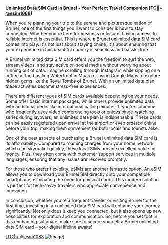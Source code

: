**Unlimited Data SIM Card in Brunei - Your Perfect Travel Companion [[TG💪+ @esim1088](https://t.me/s/esim1088)]**

When you're planning your trip to the serene and picturesque nation of Brunei, one of the first things you'll want to consider is how to stay connected. Whether you're here for business or leisure, having access to reliable internet is essential. This is where a Brunei unlimited data SIM card comes into play. It's not just about staying online; it's about ensuring that your experience in this beautiful country is seamless and hassle-free.

A Brunei unlimited data SIM card offers you the freedom to surf the web, stream videos, and stay active on social media without worrying about running out of data. Imagine scrolling through Instagram while sipping on a coffee at the bustling Waterfront in Muara or using Google Maps to explore hidden gems like the Royal Tombs of Brunei. With an unlimited data plan, these activities become stress-free experiences.

There are different types of SIM cards available depending on your needs. Some offer basic internet packages, while others provide unlimited data with additional perks like international calling minutes. If you're someone who frequently uses video conferencing tools or enjoys binge-watching series during layovers, an unlimited data plan is indispensable. These cards can be easily registered upon arrival at the airport or even ordered online before your trip, making them convenient for both locals and tourists alike.

One of the best aspects of purchasing a Brunei unlimited data SIM card is its affordability. Compared to roaming charges from your home network, which can skyrocket quickly, these local SIMs provide excellent value for money. Plus, they often come with customer support services in multiple languages, ensuring that any issues are resolved promptly.

For those who prefer flexibility, eSIMs are another fantastic option. An eSIM allows you to download your Brunei SIM directly onto your compatible smartphone, eliminating the need for physical cards. This modern solution is perfect for tech-savvy travelers who appreciate convenience and innovation.

In conclusion, whether you're a frequent traveler or visiting Brunei for the first time, investing in an unlimited data SIM card will enhance your journey significantly. Not only does it keep you connected, but it also opens up new possibilities for exploration and communication. So, before you set foot in this enchanting sultanate, make sure to secure yourself a Brunei unlimited data SIM card – your digital lifeline awaits!

[[TG💪+ @esim1088](https://t.me/s/esim1088) ![Image](https://i.postimg.cc/Y0z9fWf4/image.png)]